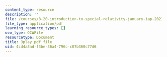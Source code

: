 ```yaml
---
content_type: resource
description: ''
file: /courses/8-20-introduction-to-special-relativity-january-iap-2021/4cd4a3adf3be36a4796cc07b360c77d6_0OnLn3Ito8o.pdf
file_type: application/pdf
learning_resource_types: []
ocw_type: OCWFile
resourcetype: Document
title: 3play pdf file
uid: 4cd4a3ad-f3be-36a4-796c-c07b360c77d6
---
```

